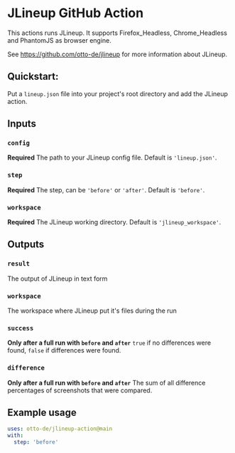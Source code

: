 # JLineup GitHub Action

This actions runs JLineup. It supports Firefox_Headless, Chrome_Headless and PhantomJS as browser engine.

See https://github.com/otto-de/jlineup for more information about JLineup. 

## Quickstart:

Put a `lineup.json` file into your project's root directory and add the JLineup action.


## Inputs

### `config`

**Required** The path to your JLineup config file. Default is `'lineup.json'`.

### `step`

**Required** The step, can be `'before'` or `'after'`. Default is `'before'`.

### `workspace`

**Required** The JLineup working directory. Default is `'jlineup_workspace'`.

## Outputs

### `result`

The output of JLineup in text form

### `workspace`

The workspace where JLineup put it's files during the run

### `success` 

**Only after a full run with `before` and `after`** `true` if no differences were found, `false` if differences were found.

### `difference`

**Only after a full run with `before` and `after`** The sum of all difference percentages of screenshots that were compared.

## Example usage

```yaml
uses: otto-de/jlineup-action@main
with:
  step: 'before'
```
